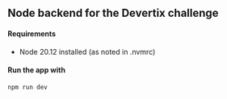 ## Node backend for the Devertix challenge

#### Requirements

- Node 20.12 installed (as noted in .nvmrc)

#### Run the app with

```
npm run dev
```
